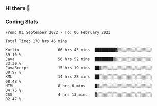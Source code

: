 ### Hi there 👋

<!--
**Girrafeec/girrafeec** is a ✨ _special_ ✨ repository because its `README.md` (this file) appears on your GitHub profile.

Here are some ideas to get you started:

- 🔭 I’m currently working on ...
- 🌱 I’m currently learning ...
- 👯 I’m looking to collaborate on ...
- 🤔 I’m looking for help with ...
- 💬 Ask me about ...
- 📫 How to reach me: ...
- 😄 Pronouns: ...
- ⚡ Fun fact: ...
-->

### Coding Stats
<!--START_SECTION:waka-->

```text
From: 01 September 2022 - To: 06 February 2023

Total Time: 170 hrs 46 mins

Kotlin                 66 hrs 45 mins  █████████▓░░░░░░░░░░░░░░░   39.10 %
Java                   56 hrs 52 mins  ████████▒░░░░░░░░░░░░░░░░   33.30 %
JavaScript             15 hrs 19 mins  ██▒░░░░░░░░░░░░░░░░░░░░░░   08.97 %
XML                    14 hrs 28 mins  ██░░░░░░░░░░░░░░░░░░░░░░░   08.48 %
HTML                   8 hrs 6 mins    █▒░░░░░░░░░░░░░░░░░░░░░░░   04.75 %
CSS                    4 hrs 13 mins   ▓░░░░░░░░░░░░░░░░░░░░░░░░   02.47 %
```

<!--END_SECTION:waka-->
